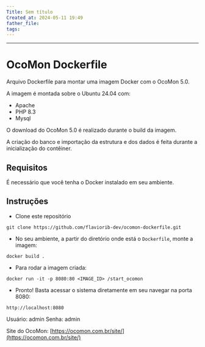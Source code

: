 ```yaml
---
Title: Sem título
Created_at: 2024-05-11 19:49
father_file: 
tags:
---
```

---

# OcoMon Dockerfile

Arquivo Dockerfile para montar uma imagem Docker com o OcoMon 5.0.

A imagem é montada sobre o Ubuntu 24.04 com:
- Apache
- PHP 8.3
- Mysql

O download do OcoMon 5.0 é realizado durante o build da imagem.

A criação do banco e importação da estrutura e dos dados é feita durante a inicialização do contêiner.


## Requisitos

É necessário que você tenha o Docker instalado em seu ambiente.

## Instruções

- Clone este repositório
```shell
git clone https://github.com/flaviorib-dev/ocomon-dockerfile.git
```


- No seu ambiente, a partir do diretório onde está o `Dockerfile`, monte a imagem:
```shell
docker build .
```

- Para rodar a imagem criada:
```shell
docker run -it -p 8080:80 <IMAGE_ID> /start_ocomon
```

- Pronto! Basta acessar o sistema diretamente em seu navegar na porta 8080:

```
http://localhost:8080
```

Usuário: admin
Senha: admin


Site do OcoMon: [https://ocomon.com.br/site/](https://ocomon.com.br/site/)
